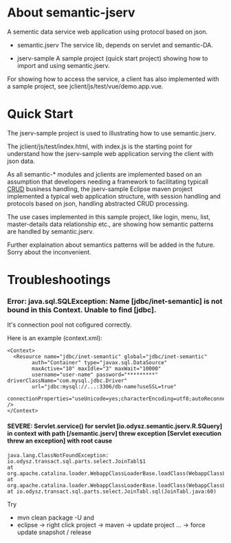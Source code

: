 # About semantic-jserv
A sementic data service web application using protocol based on json.

- semantic.jserv
The service lib, depends on servlet and semantic-DA.

- jserv-sample
A sample project (quick start project) showing how to import and using semantic.jserv.

For showing how to access the service, a client has also implemented with a sample project, see jclient/js/test/vue/demo.app.vue.

# Quick Start
The jserv-sample project is used to illustrating how to use semantic.jserv.

The jclient/js/test/index.html, with index.js is the starting point for understand how the jserv-sample web application serving the client with json data.

As all semantic-* modules and jclients are implemented based on an assumption that developers needing a framework to facilitating typicall [CRUD](https://en.wikipedia.org/wiki/Create,_read,_update_and_delete) business handling, the jserv-sample Eclipse maven project implemented a typical web application structure, with session handling and protocols based on json, handling abstracted CRUD processing. 

The use cases implemented in this sample project, like login, menu, list, master-details data relationship etc., are showing how semantic patterns are handled by semantic.jserv.

Further explaination about semantics patterns will be added in the future. Sorry about the inconvenient.

# Troubleshootings
### Error: java.sql.SQLException: Name \[jdbc/inet-semantic\] is not bound in this Context. Unable to find \[jdbc\].
It's connection pool not cofigured correctly.

Here is an example (context.xml):

    <Context>
      <Resource name="jdbc/inet-semantic" global="jdbc/inet-semantic" 
  			auth="Container" type="javax.sql.DataSource"
  			maxActive="10" maxIdle="3" maxWait="10000"
  			username="user-name" password="*********" driverClassName="com.mysql.jdbc.Driver"
  			url="jdbc:mysql://...:3306/db-name?useSSL=true"
  			connectionProperties="useUnicode=yes;characterEncoding=utf8;autoReconnect=true;autoReconnectForPools=true" />
    </Context>

#### SEVERE: Servlet.service() for servlet [io.odysz.semantic.jserv.R.SQuery] in context with path [/semantic.jserv] threw exception [Servlet execution threw an exception] with root cause
    java.lang.ClassNotFoundException: io.odysz.transact.sql.parts.select.JoinTabl$1
	at org.apache.catalina.loader.WebappClassLoaderBase.loadClass(WebappClassLoaderBase.java:1343)
	at org.apache.catalina.loader.WebappClassLoaderBase.loadClass(WebappClassLoaderBase.java:1173)
	at io.odysz.transact.sql.parts.select.JoinTabl.sql(JoinTabl.java:60)
Try 
- mvn clean package -U
and
- eclipse -> right click project -> maven -> update project ... -> force update snapshot / release

    
    
